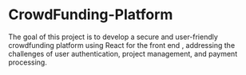 # CrowdFunding-Platform
The goal of this project is to develop a secure and user-friendly crowdfunding platform using React for the front end , addressing the challenges of user authentication, project management, and payment processing. 
